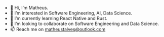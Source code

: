 - 👋 Hi, I’m Matheus.
- 👀 I’m interested in Software Engineering, AI, Data Science.
- 🌱 I’m currently learning React Native and Rust.
- 💞️ I’m looking to collaborate on Software Engineering and Data Science.
- 📫 Reach me on matheustalves@outlook.com

<!---
matheustalves/matheustalves is a ✨ special ✨ repository because its `README.md` (this file) appears on your GitHub profile.
You can click the Preview link to take a look at your changes.
--->
